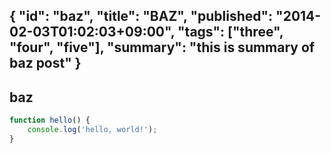 {
    "id": "baz",
    "title": "BAZ",
    "published": "2014-02-03T01:02:03+09:00",
    "tags": ["three", "four", "five"],
    "summary": "this is summary of baz post"
}
---
## baz

```javascript
function hello() {
    console.log('hello, world!');
}
```
